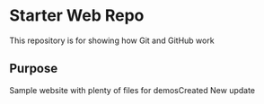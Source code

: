 # Starter Web Repo

This repository is for showing how Git and GitHub work

## Purpose

Sample website with plenty of files for demosCreated New update 

